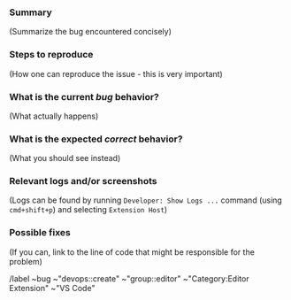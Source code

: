 <!---
Please read this!

Before opening a new issue, make sure to search for keywords in the issues
filtered by the "bug" label:

- https://gitlab.com/gitlab-org/gitlab-vscode-extension/-/issues?label_name%5B%5D=bug

and verify the issue you're about to submit isn't a duplicate.

If you are facing issues around configuring Token from your GitLab.com account, see the list of already addressed Token related issues:

https://gitlab.com/gitlab-org/gitlab-vscode-extension/issues?scope=all&utf8=%E2%9C%93&state=closed&label_name[]=token-issue
--->

### Summary

(Summarize the bug encountered concisely)

### Steps to reproduce

(How one can reproduce the issue - this is very important)

### What is the current *bug* behavior?

(What actually happens)

### What is the expected *correct* behavior?

(What you should see instead)

### Relevant logs and/or screenshots

(Logs can be found by running `Developer: Show Logs ...` command (using `cmd+shift+p`) and selecting `Extension Host`)

### Possible fixes

(If you can, link to the line of code that might be responsible for the problem)

/label ~bug ~"devops::create"  ~"group::editor" ~"Category:Editor Extension" ~"VS Code"
